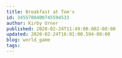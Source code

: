 ```yaml
---
title: Breakfast at Tom's
id: 3455780400745594533
author: Kirby Urner
published: 2020-02-24T11:49:00.002-08:00
updated: 2020-02-24T16:01:00.594-08:00
blog: world_game
tags: 
---
```


